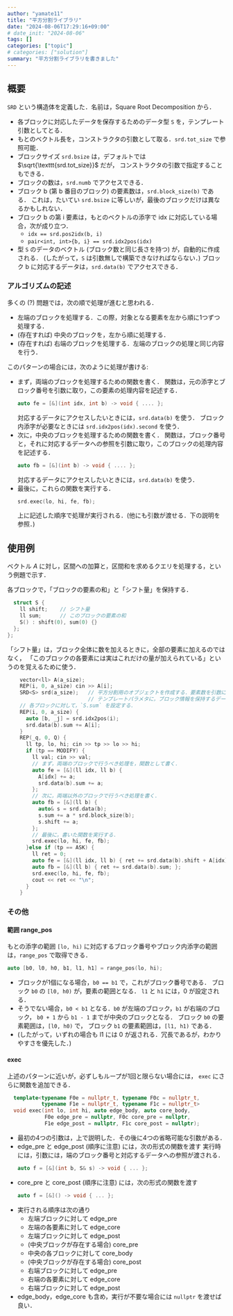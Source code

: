 ```yaml
---
author: "yamate11"
title: "平方分割ライブラリ"
date: "2024-08-06T17:29:16+09:00"
# date_init: "2024-08-06"
tags: []
categories: ["topic"]
# categories: ["solution"]
summary: "平方分割ライブラリを書きました"
---
```


## 概要

`SRD` という構造体を定義した．名前は，Square Root Decomposition から．

* 各ブロックに対応したデータを保存するためのデータ型 `S` を，テンプレート引数としてとる．
* もとのベクトル長を，コンストラクタの引数として取る．`srd.tot_size` で参照可能．
* ブロックサイズ `srd.bsize` は，デフォルトでは $\sqrt{\texttt{srd.tot_size}}$ だが，
  コンストラクタの引数で指定することもできる．
* ブロックの数は，`srd.numb` でアクセスできる．
* ブロック b (第 b 番目のブロック) の要素数は，`srd.block_size(b)` である．
  これは，たいてい `srd.bsize` に等しいが，最後のブロックだけは異なるかもしれない．
* ブロック b の第 i 要素は，もとのベクトルの添字で idx に対応している場合，次が成り立つ．
  * `idx == srd.pos2idx(b, i)`
  * `pair<int, int>{b, i} == srd.idx2pos(idx)`
* 型 `S` のデータのベクトル (ブロック数と同じ長さを持つ) が，自動的に作成される．
  (したがって，`S` は引数無しで構築できなければならない．)
  ブロック b に対応するデータは，`srd.data(b)` でアクセスできる．

### アルゴリズムの記述

多くの (?) 問題では，次の順で処理が進むと思われる．

* 左端のブロックを処理する．この際，対象となる要素を左から順に1つずつ処理する．
* (存在すれば) 中央のブロックを，左から順に処理する．
* (存在すれば) 右端のブロックを処理する．左端のブロックの処理と同じ内容を行う．

このパターンの場合には，次のように処理が書ける:

* まず，両端のブロックを処理するための関数を書く．
  関数は，元の添字とブロック番号を引数に取り，この要素の処理内容を記述する．
  ```cpp
  auto fe = [&](int idx, int b) -> void { .... };
  ```
  対応するデータにアクセスしたいときには，`srd.data(b)` を使う．
  ブロック内添字が必要なときには `srd.idx2pos(idx).second` を使う．
* 次に，中央のブロックを処理するための関数を書く．
  関数は，ブロック番号と，それに対応するデータへの参照を引数に取り，このブロックの処理内容を記述する．
  ```cpp
  auto fb = [&](int b) -> void { .... };
  ```
  対応するデータにアクセスしたいときには，`srd.data(b)` を使う．
* 最後に，これらの関数を実行する．
  ```cpp
  srd.exec(lo, hi, fe, fb);
  ```
  上に記述した順序で処理が実行される．(他にも引数が渡せる．下の説明を参照．)

## 使用例

ベクトル $A$ に対し，区間への加算と，区間和を求めるクエリを処理する，という例題で示す．

各ブロックで，「ブロックの要素の和」と「シフト量」を保持する．

```cpp
  struct S {
    ll shift;    // シフト量
    ll sum;      // このブロックの要素の和
    S() : shift(0), sum(0) {}
  };
};
```

「シフト量」は，ブロック全体に数を加えるときに，全部の要素に加えるのではなく，
「このブロックの各要素には実はこれだけの量が加えられている」というのを覚えるために使う．

```cpp
    vector<ll> A(a_size);
    REP(i, 0, a_size) cin >> A[i];
    SRD<S> srd(a_size);   // 平方分割用のオブジェクトを作成する．要素数を引数にする．
                          // テンプレートパラメタに，ブロック情報を保持するデータの型を指定する
    // 各ブロックに対して，`S.sum` を設定する．
    REP(i, 0, a_size) {
      auto [b, _j] = srd.idx2pos(i);
      srd.data(b).sum += A[i];
    }
    REP(_q, 0, Q) {
      ll tp, lo, hi; cin >> tp >> lo >> hi;
      if (tp == MODIFY) {
        ll val; cin >> val;
        // まず，両端のブロックで行うべき処理を，関数として書く．
        auto fe = [&](ll idx, ll b) {
          A[idx] += a;
          srd.data(b).sum += a;
        };
        // 次に，両端以外のブロックで行うべき処理を書く．
        auto fb = [&](ll b) {
          auto& s = srd.data(b);
          s.sum += a * srd.block_size(b);
          s.shift += a;
        };
        // 最後に，書いた関数を実行する．
        srd.exec(lo, hi, fe, fb);      
      }else if (tp == ASK) {
        ll ret = 0;
        auto fe = [&](ll idx, ll b) { ret += srd.data(b).shift + A[idx]; };
        auto fb = [&](ll b) { ret += srd.data(b).sum; };
        srd.exec(lo, hi, fe, fb);
        cout << ret << "\n";
      }
    }
```

### その他

#### 範囲 range_pos

もとの添字の範囲 `[lo, hi)` に対応するブロック番号やブロック内添字の範囲は，`range_pos` で取得できる．

```cpp
auto [b0, l0, h0, b1, l1, h1] = range_pos(lo, hi);
```

* ブロックが1個になる場合，`b0 == b1` で，これがブロック番号である．
  ブロック `b0` の `[l0, h0)` が，要素の範囲となる．
  `l1` と `h1` には，0 が設定される．
* そうでない場合，`b0 < b1` となる．`b0` が左端のブロック，`b1` が右端のブロック，
  `b0 + 1` から `b1 - 1` までが中央のブロックとなる．
  ブロック `b0` の要素範囲は，`[l0, h0)` で，
  ブロック `b1` の要素範囲は，`[l1, h1)` である．
* (したがって，いずれの場合も l1 には 0 が返される．冗長であるが，わかりやすさを優先した．)  

#### exec

上述のパターンに近いが，必ずしもループが1回と限らない場合には，
`exec` にさらに関数を追加できる．

```cpp
  template<typename F0e = nullptr_t, typename F0c = nullptr_t,
           typename F1e = nullptr_t, typename F1c = nullptr_t>
  void exec(int lo, int hi, auto edge_body, auto core_body,
            F0e edge_pre = nullptr, F0c core_pre = nullptr,
            F1e edge_post = nullptr, F1c core_post = nullptr);
```

* 最初の4つの引数は，上で説明した．その後に4つの省略可能な引数がある．
* edge_pre と edge_post (順序に注意) には，次の形式の関数を渡す
  実行時には，引数には，端のブロック番号と対応するデータへの参照が渡される．
  ```cpp
  auto f = [&](int b, S& s) -> void { ... };
  ```
* core_pre と core_post (順序に注意) には，次の形式の関数を渡す
  ```cpp
  auto f = [&]() -> void { ... };
  ```
* 実行される順序は次の通り
  * 左端ブロックに対して edge_pre
  * 左端の各要素に対して edge_core
  * 左端ブロックに対して edge_post
  * (中央ブロックが存在する場合) core_pre
  * 中央の各ブロックに対して core_body
  * (中央ブロックが存在する場合) core_post
  * 右端ブロックに対して edge_pre
  * 右端の各要素に対して edge_core
  * 右端ブロックに対して edge_post
* edge_body，edge_core も含め，実行が不要な場合には `nullptr` を渡せば良い．


